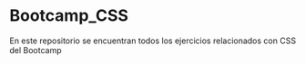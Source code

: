 # Bootcamp_CSS
En este repositorio se encuentran todos los ejercicios relacionados con CSS del Bootcamp
